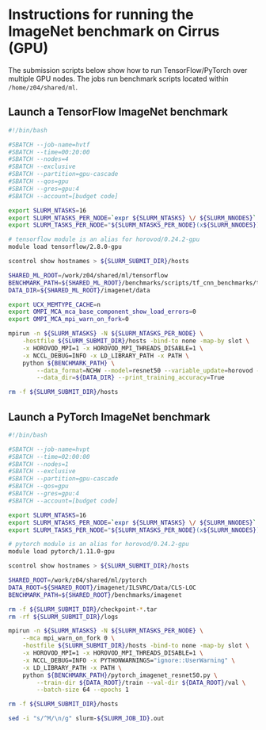 Instructions for running the ImageNet benchmark on Cirrus (GPU)
===============================================================

The submission scripts below show how to run TensorFlow/PyTorch over multiple GPU nodes.
The jobs run benchmark scripts located within `/home/z04/shared/ml`.


Launch a TensorFlow ImageNet benchmark
--------------------------------------

```bash
#!/bin/bash

#SBATCH --job-name=hvtf
#SBATCH --time=00:20:00
#SBATCH --nodes=4
#SBATCH --exclusive
#SBATCH --partition=gpu-cascade
#SBATCH --qos=gpu
#SBATCH --gres=gpu:4
#SBATCH --account=[budget code]

export SLURM_NTASKS=16
export SLURM_NTASKS_PER_NODE=`expr ${SLURM_NTASKS} \/ ${SLURM_NNODES}`
export SLURM_TASKS_PER_NODE="${SLURM_NTASKS_PER_NODE}(x${SLURM_NNODES})"

# tensorflow module is an alias for horovod/0.24.2-gpu
module load tensorflow/2.8.0-gpu

scontrol show hostnames > ${SLURM_SUBMIT_DIR}/hosts

SHARED_ML_ROOT=/work/z04/shared/ml/tensorflow
BENCHMARK_PATH=${SHARED_ML_ROOT}/benchmarks/scripts/tf_cnn_benchmarks/tf_cnn_benchmarks.py
DATA_DIR=${SHARED_ML_ROOT}/imagenet/data

export UCX_MEMTYPE_CACHE=n
export OMPI_MCA_mca_base_component_show_load_errors=0
export OMPI_MCA_mpi_warn_on_fork=0

mpirun -n ${SLURM_NTASKS} -N ${SLURM_NTASKS_PER_NODE} \
    -hostfile ${SLURM_SUBMIT_DIR}/hosts -bind-to none -map-by slot \
    -x HOROVOD_MPI=1 -x HOROVOD_MPI_THREADS_DISABLE=1 \
    -x NCCL_DEBUG=INFO -x LD_LIBRARY_PATH -x PATH \
    python ${BENCHMARK_PATH} \
        --data_format=NCHW --model=resnet50 --variable_update=horovod --num_gpus=1 \
        --data_dir=${DATA_DIR} --print_training_accuracy=True

rm -f ${SLURM_SUBMIT_DIR}/hosts
```


Launch a PyTorch ImageNet benchmark
-----------------------------------

```bash
#!/bin/bash

#SBATCH --job-name=hvpt
#SBATCH --time=02:00:00
#SBATCH --nodes=1
#SBATCH --exclusive
#SBATCH --partition=gpu-cascade
#SBATCH --qos=gpu
#SBATCH --gres=gpu:4
#SBATCH --account=[budget code]

export SLURM_NTASKS=16
export SLURM_NTASKS_PER_NODE=`expr ${SLURM_NTASKS} \/ ${SLURM_NNODES}`
export SLURM_TASKS_PER_NODE="${SLURM_NTASKS_PER_NODE}(x${SLURM_NNODES})"

# pytorch module is an alias for horovod/0.24.2-gpu
module load pytorch/1.11.0-gpu

scontrol show hostnames > ${SLURM_SUBMIT_DIR}/hosts

SHARED_ROOT=/work/z04/shared/ml/pytorch
DATA_ROOT=${SHARED_ROOT}/imagenet/ILSVRC/Data/CLS-LOC
BENCHMARK_PATH=${SHARED_ROOT}/benchmarks/imagenet

rm -f ${SLURM_SUBMIT_DIR}/checkpoint-*.tar
rm -rf ${SLURM_SUBMIT_DIR}/logs

mpirun -n ${SLURM_NTASKS} -N ${SLURM_NTASKS_PER_NODE} \
    --mca mpi_warn_on_fork 0 \
    -hostfile ${SLURM_SUBMIT_DIR}/hosts -bind-to none -map-by slot \
    -x HOROVOD_MPI=1 -x HOROVOD_MPI_THREADS_DISABLE=1 \
    -x NCCL_DEBUG=INFO -x PYTHONWARNINGS="ignore::UserWarning" \
    -x LD_LIBRARY_PATH -x PATH \
    python ${BENCHMARK_PATH}/pytorch_imagenet_resnet50.py \
        --train-dir ${DATA_ROOT}/train --val-dir ${DATA_ROOT}/val \
        --batch-size 64 --epochs 1

rm -f ${SLURM_SUBMIT_DIR}/hosts

sed -i "s/^M/\n/g" slurm-${SLURM_JOB_ID}.out
```